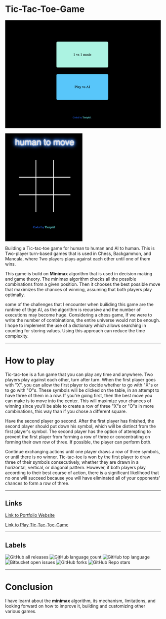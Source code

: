 # Tic-Tac-Toe-Game

![Image](./images/desk-view.png)


<img src="./images/Mobile-view.png" alt="mobile-view" width="250" align="center"/>



Building a Tic-tac-toe game for human to human and AI to human. This is Two-player turn-based games that is used in Chess, Backgammon, and Mancala, where Two players plays against each other until one of them wins. 

This game is build on **Minimax** algorithm that is used in decision making and game theory. The minimax algorithm checks all the possible combinations from a given position. Then it chooses the best possible move that maximizes the chances of winning, assuming that both players play optimally.

some of the challenges that I encounter when builiding this game are the runtime of thge AI, as the algorithm is recursive and the number of executions may become huge. Considering a chess game, If we were to write the number of combinations, the entire universe would not be enough. I hope to implement the use of a dictionary which allows searching in counting for storing values. Using this approach can reduce the time complexity.

---

# How to play 

Tic-tac-toe is a fun game that you can play any time and anywhere. Two players play against each other, turn after turn. When the first player goes with "X", you can allow the first player to decide whether to go with "X"s or to go with "O"s. These symbols will be clicked on the table, in an attempt to have three of them in a row. If you're going first, then the best move you can make is to move into the center. This will maximize your chances of winning since you'll be able to create a row of three "X"s or "O"s in more combinations, this way than if you chose a different square.

Have the second player go second. After the first player has finished, the second player should put down his symbol, which will be distinct from the first player's symbol. The second player has the option of attempting to prevent the first player from forming a row of three or concentrating on forming their own row of three. If possible, the player can perform both.

Continue exchanging actions until one player draws a row of three symbols, or until there is no winner. Tic-tac-toe is won by the first player to draw three of their symbols consecutively, whether they are drawn in a horizontal, vertical, or diagonal pattern. However, if both players play according to their best course of action, there is a significant likelihood that no one will succeed because you will have eliminated all of your opponents' chances to form a row of three.

---

## Links

[Link to Portfolio Website](https://timiphil.github.io/MyPortfolio/)

[Link to Play Tic-Tac-Toe-Game](https://timiphil.github.io/Tic-Tac-Toe-Game/)

---
## Labels
![GitHub all releases](https://img.shields.io/github/downloads/{Timiphil}/{Tic-Tac-Toe-Game}/total)
![GitHub language count](https://img.shields.io/github/languages/count/{Timiphil}/{Tic-Tac-Toe-Game})
![GitHub top language](https://img.shields.io/github/languages/top/{Timiphil}/{Tic-Tac-Toe-Game}?color=yellow)
![Bitbucket open issues](https://img.shields.io/bitbucket/issues/{Timiphil}/{Tic-Tac-Toe-Game})
![GitHub forks](https://img.shields.io/github/forks/{Timiphil}/{Tic-Tac-Toe-Game}?style=social)
![GitHub Repo stars](https://img.shields.io/github/stars/{Timiphil}/{Tic-Tac-Toe-Game}?style=social)

---
# Conclusion
I have learnt about the __minimax__ algorithm, its mechanism, limitations, and looking forward on how to improve it, building and customizing other various games. 

